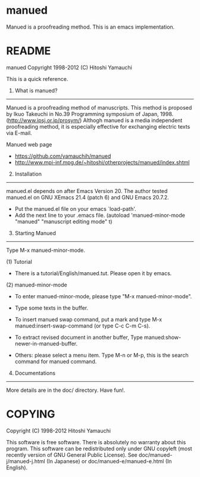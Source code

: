 manued
======

Manued is a proofreading method. This is an emacs implementation.


README
======

manued Copyright 1998-2012 (C) Hitoshi Yamauchi

This is a quick reference.

1. What is manued?
------------------

Manued is a proofreading method of manuscripts. This method is
proposed by Ikuo Takeuchi in No.39 Programming symposium of Japan,
1998. (http://www.ipsj.or.jp/prosym/) Althogh manued is a media
independent proofreading method, it is especially effective for
exchanging electric texts via E-mail.

Manued web page
*  https://github.com/yamauchih/manued
*  http://www.mpi-inf.mpg.de/~hitoshi/otherprojects/manued/index.shtml

2. Installation
---------------

manued.el depends on after Emacs Version 20. The author tested
manued.el on GNU XEmacs 21.4 (patch 6) and GNU Emacs 20.7.2.

* Put the manued.el file on your emacs `load-path'.
* Add the next line to your .emacs file.
  (autoload 'manued-minor-mode "manued" "manuscript editing mode" t)

3. Starting Manued
------------------

Type M-x manued-minor-mode.

(1) Tutorial

* There is a tutorial/English/manued.tut. Please open it by emacs.

(2) manued-minor-mode

* To enter manued-minor-mode, please type "M-x manued-minor-mode".

* Type some texts in the buffer.

* To insert manued swap command, put a mark and type M-x manued:insert-swap-command (or type C-c C-m C-s).

* To extract revised document in another buffer, Type manued:show-newer-in-manued-buffer.

* Others: please select a menu item. Type M-n or M-p, this is the search command for manued command.

4. Documentations
-----------------

More details are in the doc/ directory. Have fun!.


COPYING
=======

Copyright (C) 1998-2012 Hitoshi Yamauchi

This software is free software. There is absolutely no warranty about
this program. This software can be redistributed only under GNU
copyleft (most recently version of GNU General Public License). See
doc/manued-j/manued-j.html (In Japanese) or doc/manued-e/manued-e.html
(In English).

